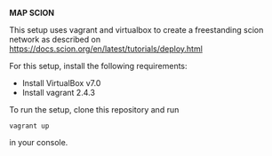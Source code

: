 **MAP SCION**

This setup uses vagrant and virtualbox to create a freestanding scion network as described on https://docs.scion.org/en/latest/tutorials/deploy.html

For this setup, install the following requirements:
- Install VirtualBox v7.0
- Install vagrant 2.4.3

To run the setup, clone this repository and run 
```console
vagrant up
```
in your console.
